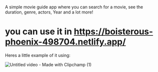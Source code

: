 A simple movie guide app where you can search for a movie, see the duration, genre, actors, Year and a lot more! 
# you can use it in https://boisterous-phoenix-498704.netlify.app/

Heres a little example of it using:

![Untitled video - Made with Clipchamp (1)](https://github.com/Forsho11/movie-guide-app/assets/121734647/dd0d2fa0-c9f8-4206-98e1-5f31dcd24052)



